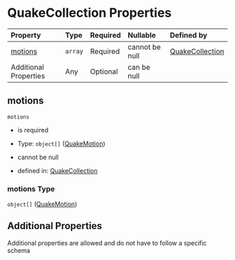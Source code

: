 # QuakeCollection Properties

| Property              | Type    | Required | Nullable       | Defined by                                                                                                     |
| :-------------------- | :------ | :------- | :------------- | :------------------------------------------------------------------------------------------------------------- |
| [motions](#motions)   | `array` | Required | cannot be null | [QuakeCollection](quakecollection-properties-the-motions-schema.md "#/properties/motions#/properties/motions") |
| Additional Properties | Any     | Optional | can be null    |                                                                                                                |

## motions



`motions`

*   is required

*   Type: `object[]` ([QuakeMotion](quakecollection-properties-the-motions-schema-quakemotion.md))

*   cannot be null

*   defined in: [QuakeCollection](quakecollection-properties-the-motions-schema.md "#/properties/motions#/properties/motions")

### motions Type

`object[]` ([QuakeMotion](quakecollection-properties-the-motions-schema-quakemotion.md))

## Additional Properties

Additional properties are allowed and do not have to follow a specific schema
